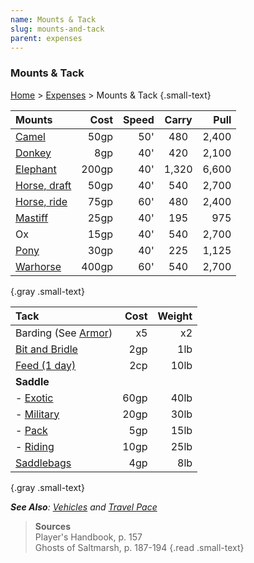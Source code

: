 ```yaml
---
name: Mounts & Tack
slug: mounts-and-tack
parent: expenses
---
```

### Mounts & Tack
[Home](dm-operations-center) > [Expenses](expenses-menu) > Mounts & Tack {.small-text}

| Mounts                              | Cost    | Speed| Carry | Pull    |
| :---------------------------------- | ------: | ---: | :---: | ------: |
| [Camel](/item/camel)                |    50gp |  50' |   480 |   2,400 |
| [Donkey](/item/donkey)              |     8gp |  40' |   420 |   2,100 |
| [Elephant](/item/elephant)          |   200gp |  40' | 1,320 |   6,600 |
| [Horse, draft](/item/draft-horse)   |    50gp |  40' |   540 |   2,700 |
| [Horse, ride](/item/riding-horse)   |    75gp |  60' |   480 |   2,400 |
| [Mastiff](/item/mastiff)            |    25gp |  40' |   195 |     975 |
| Ox                                  |    15gp |  40' |   540 |   2,700 |
| [Pony](/item/pony)                  |    30gp |  40' |   225 |   1,125 |
| [Warhorse](/item/warhorse)          |   400gp |  60' |   540 |   2,700 |
{.gray .small-text}

| Tack                                   | Cost  | Weight|
| :------------------------------------- | ----: | ----: |
| Barding (See [Armor](armor))           | x5    | x2    |
| [Bit and Bridle](/item/bit-and-bridle) |   2gp |   1lb |
| [Feed (1 day)](/item/feed-per-day)     |   2cp |  10lb |
| **Saddle**                                           |||
| - [Exotic](/item/saddle-exotic)        |  60gp |  40lb |
| - [Military](/item/saddle-military)    |  20gp |  30lb |
| - [Pack](/item/saddle-pack)            |   5gp |  15lb |
| - [Riding](/item/saddle-riding)        |  10gp |  25lb | 
| [Saddlebags](/item/saddlebags)         |   4gp |   8lb |                    
{.gray .small-text}



***See Also**: [Vehicles](vehicles) and [Travel Pace](travel-pace)*

> **Sources** <br/>
> Player's Handbook, p. 157<br/>
> Ghosts of Saltmarsh, p. 187-194
{.read .small-text}